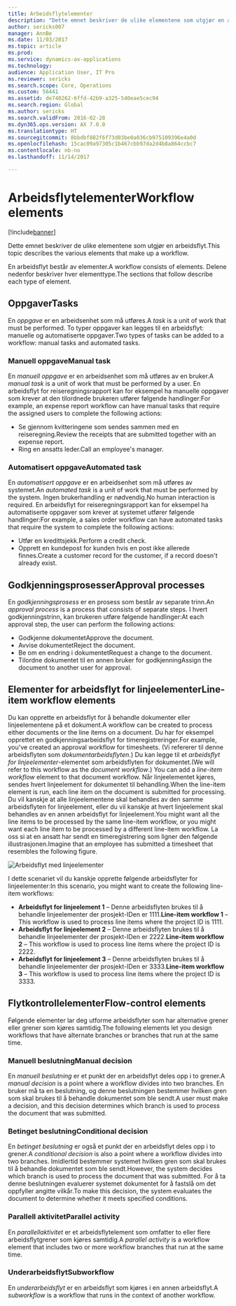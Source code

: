 ```yaml
---
title: Arbeidsflytelementer
description: "Dette emnet beskriver de ulike elementene som utgjør en arbeidsflyt."
author: sericks007
manager: AnnBe
ms.date: 11/03/2017
ms.topic: article
ms.prod: 
ms.service: dynamics-ax-applications
ms.technology: 
audience: Application User, IT Pro
ms.reviewer: sericks
ms.search.scope: Core, Operations
ms.custom: 56441
ms.assetid: de740262-6ffd-42b9-a325-540eae5cec94
ms.search.region: Global
ms.author: sericks
ms.search.validFrom: 2016-02-28
ms.dyn365.ops.version: AX 7.0.0
ms.translationtype: HT
ms.sourcegitcommit: 8bbdbf882f6f73d03be0a036cb975109396e4a0d
ms.openlocfilehash: 15cac09a97305c1b467cbb97da2d4b8a864ccbc7
ms.contentlocale: nb-no
ms.lasthandoff: 11/14/2017

---
```


# <a name="workflow-elements"></a><span data-ttu-id="f716e-103">Arbeidsflytelementer</span><span class="sxs-lookup"><span data-stu-id="f716e-103">Workflow elements</span></span>

[!include[banner](../includes/banner.md)]


<span data-ttu-id="f716e-104">Dette emnet beskriver de ulike elementene som utgjør en arbeidsflyt.</span><span class="sxs-lookup"><span data-stu-id="f716e-104">This topic describes the various elements that make up a workflow.</span></span>

<span data-ttu-id="f716e-105">En arbeidsflyt består av elementer.</span><span class="sxs-lookup"><span data-stu-id="f716e-105">A workflow consists of elements.</span></span> <span data-ttu-id="f716e-106">Delene nedenfor beskriver hver elementtype.</span><span class="sxs-lookup"><span data-stu-id="f716e-106">The sections that follow describe each type of element.</span></span>

## <a name="tasks"></a><span data-ttu-id="f716e-107">Oppgaver</span><span class="sxs-lookup"><span data-stu-id="f716e-107">Tasks</span></span>
<span data-ttu-id="f716e-108">En *oppgave* er en arbeidsenhet som må utføres.</span><span class="sxs-lookup"><span data-stu-id="f716e-108">A *task* is a unit of work that must be performed.</span></span> <span data-ttu-id="f716e-109">To typer oppgaver kan legges til en arbeidsflyt: manuelle og automatiserte oppgaver.</span><span class="sxs-lookup"><span data-stu-id="f716e-109">Two types of tasks can be added to a workflow: manual tasks and automated tasks.</span></span>

### <a name="manual-task"></a><span data-ttu-id="f716e-110">Manuell oppgave</span><span class="sxs-lookup"><span data-stu-id="f716e-110">Manual task</span></span>

<span data-ttu-id="f716e-111">En *manuell oppgave* er en arbeidsenhet som må utføres av en bruker.</span><span class="sxs-lookup"><span data-stu-id="f716e-111">A *manual task* is a unit of work that must be performed by a user.</span></span> <span data-ttu-id="f716e-112">En arbeidsflyt for reiseregningsrapport kan for eksempel ha manuelle oppgaver som krever at den tilordnede brukeren utfører følgende handlinger:</span><span class="sxs-lookup"><span data-stu-id="f716e-112">For example, an expense report workflow can have manual tasks that require the assigned users to complete the following actions:</span></span>

-   <span data-ttu-id="f716e-113">Se gjennom kvitteringene som sendes sammen med en reiseregning.</span><span class="sxs-lookup"><span data-stu-id="f716e-113">Review the receipts that are submitted together with an expense report.</span></span>
-   <span data-ttu-id="f716e-114">Ring en ansatts leder.</span><span class="sxs-lookup"><span data-stu-id="f716e-114">Call an employee's manager.</span></span>

### <a name="automated-task"></a><span data-ttu-id="f716e-115">Automatisert oppgave</span><span class="sxs-lookup"><span data-stu-id="f716e-115">Automated task</span></span>

<span data-ttu-id="f716e-116">En *automatisert oppgave* er en arbeidsenhet som må utføres av systemet.</span><span class="sxs-lookup"><span data-stu-id="f716e-116">An *automated task* is a unit of work that must be performed by the system.</span></span> <span data-ttu-id="f716e-117">Ingen brukerhandling er nødvendig.</span><span class="sxs-lookup"><span data-stu-id="f716e-117">No human interaction is required.</span></span> <span data-ttu-id="f716e-118">En arbeidsflyt for reiseregningsrapport kan for eksempel ha automatiserte oppgaver som krever at systemet utfører følgende handlinger:</span><span class="sxs-lookup"><span data-stu-id="f716e-118">For example, a sales order workflow can have automated tasks that require the system to complete the following actions:</span></span>

-   <span data-ttu-id="f716e-119">Utfør en kredittsjekk.</span><span class="sxs-lookup"><span data-stu-id="f716e-119">Perform a credit check.</span></span>
-   <span data-ttu-id="f716e-120">Opprett en kundepost for kunden hvis en post ikke allerede finnes.</span><span class="sxs-lookup"><span data-stu-id="f716e-120">Create a customer record for the customer, if a record doesn't already exist.</span></span>

## <a name="approval-processes"></a><span data-ttu-id="f716e-121">Godkjenningsprosesser</span><span class="sxs-lookup"><span data-stu-id="f716e-121">Approval processes</span></span>
<span data-ttu-id="f716e-122">En *godkjenningsprosess* er en prosess som består av separate trinn.</span><span class="sxs-lookup"><span data-stu-id="f716e-122">An *approval process* is a process that consists of separate steps.</span></span> <span data-ttu-id="f716e-123">I hvert godkjenningstrinn, kan brukeren utføre følgende handlinger:</span><span class="sxs-lookup"><span data-stu-id="f716e-123">At each approval step, the user can perform the following actions:</span></span>

-   <span data-ttu-id="f716e-124">Godkjenne dokumentet</span><span class="sxs-lookup"><span data-stu-id="f716e-124">Approve the document.</span></span>
-   <span data-ttu-id="f716e-125">Avvise dokumentet</span><span class="sxs-lookup"><span data-stu-id="f716e-125">Reject the document.</span></span>
-   <span data-ttu-id="f716e-126">Be om en endring i dokumentet</span><span class="sxs-lookup"><span data-stu-id="f716e-126">Request a change to the document.</span></span>
-   <span data-ttu-id="f716e-127">Tilordne dokumentet til en annen bruker for godkjenning</span><span class="sxs-lookup"><span data-stu-id="f716e-127">Assign the document to another user for approval.</span></span>

## <a name="line-item-workflow-elements"></a><span data-ttu-id="f716e-128">Elementer for arbeidsflyt for linjeelementer</span><span class="sxs-lookup"><span data-stu-id="f716e-128">Line-item workflow elements</span></span>
<span data-ttu-id="f716e-129">Du kan opprette en arbeidsflyt for å behandle dokumenter eller linjeelementene på et dokument.</span><span class="sxs-lookup"><span data-stu-id="f716e-129">A workflow can be created to process either documents or the line items on a document.</span></span> <span data-ttu-id="f716e-130">Du har for eksempel opprettet en godkjenningsarbeidsflyt for timeregistreringer.</span><span class="sxs-lookup"><span data-stu-id="f716e-130">For example, you've created an approval workflow for timesheets.</span></span> <span data-ttu-id="f716e-131">(Vi refererer til denne arbeidsflyten som *dokumentarbeidsflyten*.) Du kan legge til et *arbeidsflyt for linjeelementer*-elementet som arbeidsflyten for dokumentet.</span><span class="sxs-lookup"><span data-stu-id="f716e-131">(We will refer to this workflow as the *document workflow*.) You can add a *line-item workflow* element to that document workflow.</span></span> <span data-ttu-id="f716e-132">Når linjeelementet kjøres, sendes hvert linjeelement for dokumentet til behandling.</span><span class="sxs-lookup"><span data-stu-id="f716e-132">When the line-item element is run, each line item on the document is submitted for processing.</span></span> <span data-ttu-id="f716e-133">Du vil kanskje at alle linjeelementene skal behandles av den samme arbeidsflyten for linjeelement, eller du vil kanskje at hvert linjeelement skal behandles av en annen arbeidsflyt for linjeelement.</span><span class="sxs-lookup"><span data-stu-id="f716e-133">You might want all the line items to be processed by the same line-item workflow, or you might want each line item to be processed by a different line-item workflow.</span></span> <span data-ttu-id="f716e-134">La oss si at en ansatt har sendt en timeregistrering som ligner den følgende illustrasjonen.</span><span class="sxs-lookup"><span data-stu-id="f716e-134">Imagine that an employee has submitted a timesheet that resembles the following figure.</span></span>

![Arbeidsflyt med linjeelementer](./media/workflow_lineitemworkflow.gif) 

<span data-ttu-id="f716e-136">I dette scenariet vil du kanskje opprette følgende arbeidsflyter for linjeelementer:</span><span class="sxs-lookup"><span data-stu-id="f716e-136">In this scenario, you might want to create the following line-item workflows:</span></span>

-   <span data-ttu-id="f716e-137">**Arbeidsflyt for linjeelement 1** – Denne arbeidsflyten brukes til å behandle linjeelementer der prosjekt-IDen er 1111.</span><span class="sxs-lookup"><span data-stu-id="f716e-137">**Line-item workflow 1** – This workflow is used to process line items where the project ID is 1111.</span></span>
-   <span data-ttu-id="f716e-138">**Arbeidsflyt for linjeelement 2** – Denne arbeidsflyten brukes til å behandle linjeelementer der prosjekt-IDen er 2222.</span><span class="sxs-lookup"><span data-stu-id="f716e-138">**Line-item workflow 2** – This workflow is used to process line items where the project ID is 2222.</span></span>
-   <span data-ttu-id="f716e-139">**Arbeidsflyt for linjeelement 3** – Denne arbeidsflyten brukes til å behandle linjeelementer der prosjekt-IDen er 3333.</span><span class="sxs-lookup"><span data-stu-id="f716e-139">**Line-item workflow 3** – This workflow is used to process line items where the project ID is 3333.</span></span>

## <a name="flow-control-elements"></a><span data-ttu-id="f716e-140">Flytkontrollelementer</span><span class="sxs-lookup"><span data-stu-id="f716e-140">Flow-control elements</span></span>
<span data-ttu-id="f716e-141">Følgende elementer lar deg utforme arbeidsflyter som har alternative grener eller grener som kjøres samtidig.</span><span class="sxs-lookup"><span data-stu-id="f716e-141">The following elements let you design workflows that have alternate branches or branches that run at the same time.</span></span>

### <a name="manual-decision"></a><span data-ttu-id="f716e-142">Manuell beslutning</span><span class="sxs-lookup"><span data-stu-id="f716e-142">Manual decision</span></span>

<span data-ttu-id="f716e-143">En *manuell beslutning* er et punkt der en arbeidsflyt deles opp i to grener.</span><span class="sxs-lookup"><span data-stu-id="f716e-143">A *manual decision* is a point where a workflow divides into two branches.</span></span> <span data-ttu-id="f716e-144">En bruker må ta en beslutning, og denne beslutningen bestemmer hvilken gren som skal brukes til å behandle dokumentet som ble sendt.</span><span class="sxs-lookup"><span data-stu-id="f716e-144">A user must make a decision, and this decision determines which branch is used to process the document that was submitted.</span></span>

### <a name="conditional-decision"></a><span data-ttu-id="f716e-145">Betinget beslutning</span><span class="sxs-lookup"><span data-stu-id="f716e-145">Conditional decision</span></span>

<span data-ttu-id="f716e-146">En *betinget beslutning* er også et punkt der en arbeidsflyt deles opp i to grener.</span><span class="sxs-lookup"><span data-stu-id="f716e-146">A *conditional decision* is also a point where a workflow divides into two branches.</span></span> <span data-ttu-id="f716e-147">Imidlertid bestemmer systemet hvilken gren som skal brukes til å behandle dokumentet som ble sendt.</span><span class="sxs-lookup"><span data-stu-id="f716e-147">However, the system decides which branch is used to process the document that was submitted.</span></span> <span data-ttu-id="f716e-148">For å ta denne beslutningen evaluerer systemet dokumentet for å fastslå om det oppfyller angitte vilkår.</span><span class="sxs-lookup"><span data-stu-id="f716e-148">To make this decision, the system evaluates the document to determine whether it meets specified conditions.</span></span>

### <a name="parallel-activity"></a><span data-ttu-id="f716e-149">Parallell aktivitet</span><span class="sxs-lookup"><span data-stu-id="f716e-149">Parallel activity</span></span>

<span data-ttu-id="f716e-150">En *parallellaktivitet* er et arbeidsflytelement som omfatter to eller flere arbeidsflytgrener som kjøres samtidig.</span><span class="sxs-lookup"><span data-stu-id="f716e-150">A *parallel activity* is a workflow element that includes two or more workflow branches that run at the same time.</span></span>

### <a name="subworkflow"></a><span data-ttu-id="f716e-151">Underarbeidsflyt</span><span class="sxs-lookup"><span data-stu-id="f716e-151">Subworkflow</span></span>

<span data-ttu-id="f716e-152">En *underarbeidsflyt* er en arbeidsflyt som kjøres i en annen arbeidsflyt.</span><span class="sxs-lookup"><span data-stu-id="f716e-152">A *subworkflow* is a workflow that runs in the context of another workflow.</span></span>




